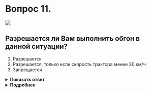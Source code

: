 # Вопрос 11.

![](https://s.drom.ru/i24227/pdd/tickets/2016/1542608590.jpg)

## Разрешается ли Вам выполнить обгон в данной ситуации?

1. Разрешается
2. Разрешается, только если скорость трактора менее 30 км/ч
3. Запрещается

<details>
<summary><b>Показать ответ</b></summary>
Правильный ответ: 1
</details>
<details>
<summary><b>Подробнее</b></summary>
Перед Вами неравнозначный перекресток. Вы находитесь на главной дороге. Правила обгона разрешают в данной ситуации производить обгон любого транспортного средства.
(Пункт 11.4 ПДД)
</details>